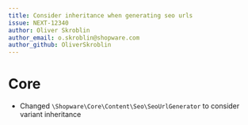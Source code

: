 ```yaml
---
title: Consider inheritance when generating seo urls
issue: NEXT-12340
author: Oliver Skroblin
author_email: o.skroblin@shopware.com 
author_github: OliverSkroblin
---
```

# Core
* Changed `\Shopware\Core\Content\Seo\SeoUrlGenerator` to consider variant inheritance

